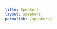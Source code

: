 ```yaml
---
title: Speakers
layout: speakers
permalink: /speakers/
---
```


<!-- ## Keynote Speakers

{% for speaker in site.speakers %}
  {{ speaker.name }} - {{ speaker.affiliation }}
{% endfor %}


## Panelists

TBA -->
